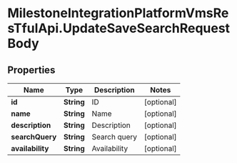 # MilestoneIntegrationPlatformVmsResTfulApi.UpdateSaveSearchRequestBody

## Properties
Name | Type | Description | Notes
------------ | ------------- | ------------- | -------------
**id** | **String** | ID | [optional] 
**name** | **String** | Name | [optional] 
**description** | **String** | Description | [optional] 
**searchQuery** | **String** | Search query | [optional] 
**availability** | **String** | Availability | [optional] 
